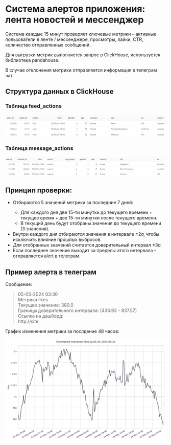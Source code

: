 <h1>Система алертов приложения: лента новостей и мессенджер</h1>

<p>Система каждые 15 минут проверяет ключевые метрики – активные пользователи в ленте / мессенджере, просмотры, лайки, CTR, количество отправленных сообщений.</p>
<p>Для выгрузки метрик выполняется запрос в ClickHouse, используется библиотека pandahouse.</p>
<p>В случае отклонения метрики отправляется информация в телеграм чат.</p>
<h2>Структура данных в ClickHouse</h2>
<h3>Таблица feed_actions</h3>
<img src="feed.jpg">
<h3>Таблица message_actions</h3>
<img src="message.jpg">
<h2>Принцип проверки:</h2>
<ul>
  <li>Отбираются 5 значений метрики за последние 7 дней:</li>
  <ul>
    <li>Для каждого дня две 15-ти минутки до текущего времени + текущее время + две 15-ти минутки после текущего времени.</li>
    <li>В текущий день будут отобраны значения до текущего времени (3 значения).</li>
  </ul>
  <li>Внутри каждого дня отбираются значения в интервале ±2σ, чтобы исключить влияние прошлых выбросов.</li>
  <li>Для отобранных значений считается доверительный интервал ±3σ.</li>
  <li>Если последнее значение выходит за пределы этого интервала – отправляется alert в телеграм.</li>
</ul>
<h2>Пример алерта в телеграм</h2>
<p>Сообщение:</p>
<blockquote>
  <p>
  05-05-2024 03:30
  <br>
  Метрика likes
  <br>
  Текущее значение: 380.0
  <br>
  Границы доверительного интервала: (436.93 - 837.57)
  <br>
  Ссылка на дашборд:
  <br>
  http://site
  </p>
</blockquote>
<p>График изменения метрики за послдение 48 часов:</p>
<img src="plot_example.jpeg">
